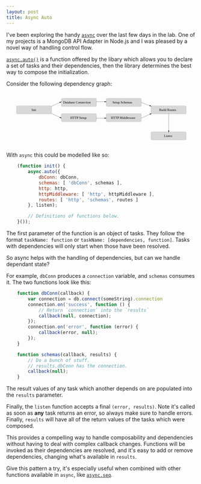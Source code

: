 ```yaml
---
layout: post
title: Async Auto
---
```


I've been exploring the handy [`async`](https://github.com/caolan/async) over the last few days in the lab. One of my projects is a MongoDB API Adapter in Node.js and I was pleased by a novel way of handling control flow.

[`async.auto()`](https://github.com/caolan/async#autotasks-callback) is a function offered by the libary which allows you to declare a set of tasks and their dependencies, then the library determines the best way to compose the initialization.

Consider the following dependency graph:

<svg width="100%" height="200px" viewBox="0 0 1344 386" version="1.1">
    <defs></defs>
    <g id="Page-1" stroke="none" stroke-width="1" fill="none" fill-rule="evenodd">
        <g id="Rectangle-2-+-Database-Connection" transform="translate(390.000000, 44.000000)">
            <rect id="Rectangle-2" stroke="#979797" fill="#D8D8D8" x="0" y="0" width="249" height="57" rx="8"></rect>
            <text id="Database-Connection" font-family="Fira Sans" font-size="23" font-weight="normal" fill="#000000">
                <tspan x="13.025" y="37">Database Connection</tspan>
            </text>
        </g>
        <g id="Rectangle-2-+-Database-Connection-4" transform="translate(708.000000, 44.000000)">
            <rect id="Rectangle-2" stroke="#979797" fill="#D8D8D8" x="0" y="0" width="249" height="57" rx="8"></rect>
            <text id="Setup-Schemas" font-family="Fira Sans" font-size="23" font-weight="normal" fill="#000000">
                <tspan x="44.374" y="37">Setup Schemas</tspan>
            </text>
        </g>
        <g id="Rectangle-2-+-Database-Connection-5" transform="translate(1026.000000, 97.000000)">
            <rect id="Rectangle-2" stroke="#979797" fill="#D8D8D8" x="0" y="0" width="249" height="57" rx="8"></rect>
            <text id="Build-Routes" font-family="Fira Sans" font-size="23" font-weight="normal" fill="#000000">
                <tspan x="58.082" y="37">Build Routes</tspan>
            </text>
        </g>
        <g id="Rectangle-2-+-Database-Connection-6" transform="translate(1026.000000, 281.000000)">
            <rect id="Rectangle-2" stroke="#979797" fill="#D8D8D8" x="0" y="0" width="249" height="57" rx="8"></rect>
            <text id="Listen" font-family="Fira Sans" font-size="23" font-weight="normal" fill="#000000">
                <tspan x="92.559" y="37">Listen</tspan>
            </text>
        </g>
        <g id="Rectangle-2-+-Database-Connection-2" transform="translate(390.000000, 152.000000)">
            <rect id="Rectangle-2" stroke="#979797" fill="#D8D8D8" x="0" y="0" width="249" height="57" rx="8"></rect>
            <text id="HTTP-Setup" font-family="Fira Sans" font-size="23" font-weight="normal" fill="#000000">
                <tspan x="64.292" y="37">HTTP Setup</tspan>
            </text>
        </g>
        <g id="Rectangle-2-+-Database-Connection-3" transform="translate(708.000000, 152.000000)">
            <rect id="Rectangle-2" stroke="#979797" fill="#D8D8D8" x="0" y="0" width="249" height="57" rx="8"></rect>
            <text id="HTTP-Middleware" font-family="Fira Sans" font-size="23" font-weight="normal" fill="#000000">
                <tspan x="33.794" y="37">HTTP Middleware</tspan>
            </text>
        </g>
        <g id="Rectangle-3-+-Init-2" transform="translate(72.000000, 97.000000)">
            <rect id="Rectangle-3" stroke="#979797" fill="#D8D8D8" x="0" y="0" width="249" height="57" rx="8"></rect>
            <text id="Init" font-family="Fira Sans" font-size="23" font-weight="normal" fill="#000000">
                <tspan x="107.4625" y="36">Init</tspan>
            </text>
        </g>
        <path d="M319.5,100.5 L389.5,68.5" id="Line" stroke="#000000" stroke-linecap="square" fill="#000000" sketch:type="MSShapeGroup"></path>
        <path id="Line-decoration-1" d="M388.62006,68.9022582 C384.745699,69.5188819 381.424818,70.0474165 377.550457,70.6640402 C378.423552,72.5739366 379.17192,74.2109907 380.045015,76.1208871 C383.046281,73.594367 385.618794,71.4287783 388.62006,68.9022582 C388.62006,68.9022582 388.62006,68.9022582 388.62006,68.9022582 Z" stroke="#000000" stroke-linecap="square" fill="#000000"></path>
        <path d="M319.5,150.5 L390.5,183.5" id="Line-2" stroke="#000000" stroke-linecap="square" fill="#000000" sketch:type="MSShapeGroup"></path>
        <path id="Line-2-decoration-1" d="M390.233104,183.37595 C387.247829,180.830554 384.689023,178.648786 381.703749,176.103391 C380.818627,178.007744 380.059951,179.640046 379.17483,181.544399 C383.045226,182.185442 386.362708,182.734907 390.233104,183.37595 C390.233104,183.37595 390.233104,183.37595 390.233104,183.37595 Z" stroke="#000000" stroke-linecap="square" fill="#000000"></path>
        <path d="M637.5,67.5 L707.5,67.5" id="Line-3" stroke="#000000" stroke-linecap="square" fill="#000000" sketch:type="MSShapeGroup"></path>
        <path id="Line-3-decoration-1" d="M707.5,67.5 C703.72,66.45 700.48,65.55 696.7,64.5 C696.7,66.6 696.7,68.4 696.7,70.5 C700.48,69.45 703.72,68.55 707.5,67.5 C707.5,67.5 707.5,67.5 707.5,67.5 Z" stroke="#000000" stroke-linecap="square" fill="#000000"></path>
        <path d="M637.5,184.5 L707.5,184.5" id="Line-4" stroke="#000000" stroke-linecap="square" fill="#000000" sketch:type="MSShapeGroup"></path>
        <path id="Line-4-decoration-1" d="M707.5,184.5 C703.72,183.45 700.48,182.55 696.7,181.5 C696.7,183.6 696.7,185.4 696.7,187.5 C700.48,186.45 703.72,185.55 707.5,184.5 C707.5,184.5 707.5,184.5 707.5,184.5 Z" stroke="#000000" stroke-linecap="square" fill="#000000"></path>
        <path d="M1151.5,152.5 L1151.5,282.5" id="Line-7" stroke="#000000" stroke-linecap="square" fill="#000000" transform="translate(1151.500000, 217.500000) scale(-1, 1) translate(-1151.500000, -217.500000) "></path>
        <path id="Line-7-decoration-1" d="M1151.5,282.5 C1152.55,278.72 1153.45,275.48 1154.5,271.7 C1152.4,271.7 1150.6,271.7 1148.5,271.7 C1149.55,275.48 1150.45,278.72 1151.5,282.5 C1151.5,282.5 1151.5,282.5 1151.5,282.5 Z" stroke="#000000" stroke-linecap="square" fill="#000000"></path>
        <path d="M957.5,183.5 L1028.5,151.5" id="Line-5" stroke="#000000" stroke-linecap="square" fill="#000000" sketch:type="MSShapeGroup"></path>
        <path id="Line-5-decoration-1" d="M1027.69944,151.860814 C1023.82185,152.456745 1020.49819,152.967544 1016.62059,153.563475 C1017.48348,155.478005 1018.2231,157.119031 1019.08598,159.033561 C1022.10069,156.5231 1024.68473,154.371276 1027.69944,151.860814 C1027.69944,151.860814 1027.69944,151.860814 1027.69944,151.860814 Z" stroke="#000000" stroke-linecap="square" fill="#000000"></path>
        <path d="M957.5,72.5 L1026.5,99.5" id="Line-6" stroke="#000000" stroke-linecap="square" fill="#000000" sketch:type="MSShapeGroup"></path>
        <path id="Line-6-decoration-1" d="M1026.41197,99.4655518 C1023.27449,97.1103173 1020.58522,95.0915449 1017.44774,92.7363105 C1016.6825,94.6919203 1016.02658,96.3681573 1015.26135,98.3237672 C1019.16406,98.7233918 1022.50925,99.0659272 1026.41197,99.4655518 C1026.41197,99.4655518 1026.41197,99.4655518 1026.41197,99.4655518 Z" stroke="#000000" stroke-linecap="square" fill="#000000"></path>
    </g>
</svg>

With `async` this could be modelled like so:

```javascript
	(function init() {
		async.auto({
			dbConn: dbConn,
			schemas: [ 'dbConn', schemas ],
			http: http,
			httpMiddleware: [ 'http', httpMiddleware ],
			routes: [ 'http', 'schemas', routes ]
		}, listen);

		// Definitions of functions below.
	}());
```

The first parameter of the function is an object of tasks. They follow the format `taskName: function` or `taskName: [dependencies, function]`. Tasks with dependencies will only start when those have been resolved.

So async helps with the handling of dependencies, but can we handle dependant state?

For example, `dbConn` produces a `connection` variable, and `schemas` consumes it. The two functions look like this:

```javascript
	function dbConn(callback) {
		var connection = db.connect(someString).connection
		connection.on('success', function () {
			// Return `connection` into the `results`
			callback(null, connection);
		});
		connection.on('error', function (error) {
			callback(error, null);
		});
	}

	function schemas(callback, results) {
		// Do a bunch of stuff.
		// results.dbConn has the connection.
		callback(null);
	}
```

The result values of any task which another depends on are populated into the `results` parameter.

Finally, the `listen` function accepts a final `(error, results)`. Note it's called as soon as **any** task returns an error, so always make sure to handle errors. Finally, `results` will have all of the return values of the tasks which were composed.

This provides a compelling way to handle composability and dependencies without having to deal with complex callback changes. Functions will be invoked as their dependencies are resolved, and it's easy to add or remove dependencies, changing what's available in `results`.

Give this pattern a try, it's especially useful when combined with other functions available in `async`, like [`async.seq`](https://github.com/caolan/async#seq).
